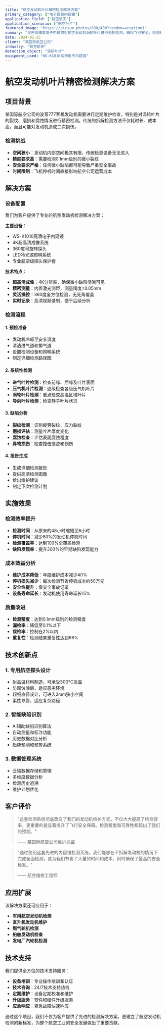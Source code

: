 ```yaml
---
title: "航空发动机叶片精密检测解决方案"
primary_category: ["电子视频内窥镜"]
application_field: ["航空航天"]
application_scenario: ["航空叶片"]
featured_image: "https://picsum.photos/800/400?random=aviation1"
summary: "采用高精度电子内窥镜对航空发动机涡轮叶片进行无损检测，确保飞行安全，检测精度达到0.1mm级别。"
date: 2024-01-25
client: "某国际航空公司"
industry: "航空航天"
detection_object: "涡轮叶片"
equipment_used: "WS-K1010高清电子内窥镜"
---
```


# 航空发动机叶片精密检测解决方案

## 项目背景

某国际航空公司的波音777客机发动机需要进行定期维护检查，特别是对涡轮叶片的裂纹、磨损和腐蚀情况进行精密检测。传统的拆解检测方法不仅耗时长、成本高，而且可能对发动机造成二次损伤。

### 检测挑战
- **空间狭小**：发动机内部空间极其有限，传统检测设备无法进入
- **精度要求高**：需要检测0.1mm级别的微小裂纹
- **安全要求严格**：任何微小缺陷都可能导致严重安全事故
- **时间限制**：飞机停机时间直接影响航空公司运营成本

## 解决方案

### 设备配置
我们为客户提供了专业的航空发动机检测解决方案：

**主要设备：**
- WS-K1010高清电子内窥镜
- 4K超高清成像系统
- 360度可旋转探头
- LED冷光源照明系统
- 专业航空级探头保护套

**技术特点：**
- **超高清成像**：4K分辨率，确保微小缺陷清晰可见
- **精密测量**：内置激光测距，测量精度±0.05mm
- **灵活操控**：360度全方位检测，无死角覆盖
- **实时记录**：高清视频录制，便于后续分析

### 检测流程

#### 1. 预检准备
- 发动机冷却至安全温度
- 清洁进气道和排气道
- 设置检测设备和照明系统
- 制定详细检测路径图

#### 2. 系统性检测
- **进气叶片检测**：检查前缘、后缘及叶片表面
- **压气机叶片检测**：逐级检查各级压气机叶片
- **涡轮叶片检测**：重点检查高温区域叶片
- **导向叶片检测**：检查静子叶片状况

#### 3. 缺陷分析
- **裂纹检测**：识别疲劳裂纹、应力裂纹
- **磨损评估**：测量叶片厚度变化
- **腐蚀检查**：评估表面腐蚀程度
- **异物损伤**：检查撞击痕迹和划伤

#### 4. 报告生成
- 生成详细检测报告
- 提供高清检测图像
- 给出维护建议
- 制定下次检测计划

## 实施效果

### 检测效率提升
- **检测时间**：从原来的48小时缩短至8小时
- **停机时间**：减少80%的发动机停机时间
- **检测覆盖率**：达到100%全覆盖检测
- **缺陷发现率**：提升300%的早期缺陷发现能力

### 成本效益分析
- **维护成本降低**：年度维护成本减少40%
- **停机损失减少**：每次检测节省停机成本约50万元
- **安全性提升**：零安全事故记录
- **设备寿命延长**：发动机使用寿命延长15%

### 质量改进
- **检测精度**：达到0.1mm级别的检测精度
- **漏检率**：降低至0.1%以下
- **误检率**：控制在2%以内
- **重复性**：检测结果重复性达到98%

## 技术创新点

### 1. 专用航空探头设计
- 耐高温材料制造，可承受300°C高温
- 防腐蚀涂层，适应恶劣环境
- 超细直径设计，可进入2mm狭小空间
- 柔性导管，适应复杂路径

### 2. 智能缺陷识别
- AI辅助缺陷识别算法
- 自动测量和标注功能
- 历史数据对比分析
- 趋势预测和预警系统

### 3. 数据管理系统
- 云端数据存储和管理
- 多维度数据分析
- 检测历史追溯
- 维护计划优化

## 客户评价

> "这套检测系统彻底改变了我们的发动机维护方式。不仅大大提高了检测效率，更重要的是显著提升了飞行安全保障。检测精度和可靠性都超出了我们的预期。"
> 
> —— 某国际航空公司维护总监

> "通过使用这套先进的内窥镜检测系统，我们能够在不拆解发动机的情况下完成全面检测，这为我们节省了大量的时间和成本，同时确保了最高的安全标准。"
> 
> —— 航空维修工程师

## 应用扩展

该解决方案还可应用于：
- **军用航空发动机检测**
- **直升机发动机维护**
- **燃气轮机检测**
- **船舶发动机检查**
- **发电厂汽轮机检测**

## 技术支持

我们提供全方位的技术支持服务：
- **设备培训**：专业操作培训和认证
- **技术咨询**：24/7技术支持热线
- **定期维护**：设备定期校准和维护
- **升级服务**：软件和硬件升级服务
- **应急响应**：紧急故障快速响应

通过这个项目，我们不仅为客户提供了先进的检测解决方案，更建立了航空发动机检测的新标准，为整个航空工业的安全发展做出了重要贡献。
